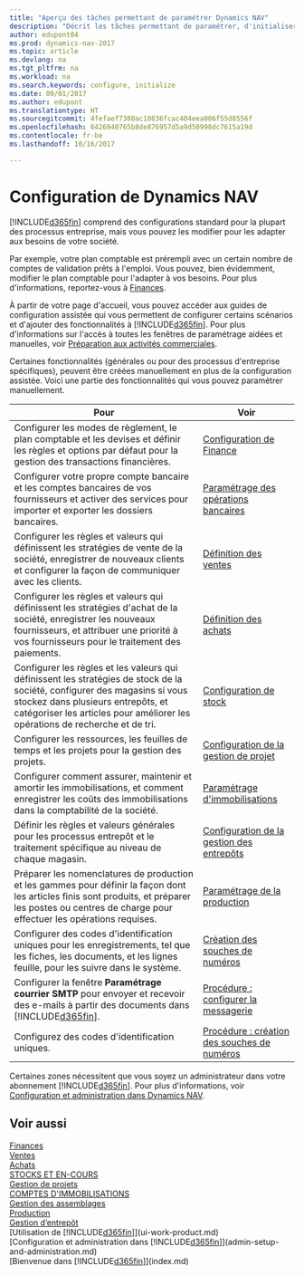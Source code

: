 ```yaml
---
title: "Aperçu des tâches permettant de paramétrer Dynamics NAV"
description: "Décrit les tâches permettant de paramétrer, d'initialiser et de configurer Dynamics NAV selon vos besoins."
author: edupont04
ms.prod: dynamics-nav-2017
ms.topic: article
ms.devlang: na
ms.tgt_pltfrm: na
ms.workload: na
ms.search.keywords: configure, initialize
ms.date: 09/01/2017
ms.author: edupont
ms.translationtype: HT
ms.sourcegitcommit: 4fefaef7380ac10836fcac404eea006f55d8556f
ms.openlocfilehash: 6426940765b8de876957d5a9d50998dc7615a19d
ms.contentlocale: fr-be
ms.lasthandoff: 10/16/2017

---
```

# <a name="setting-up-dynamics-nav"></a>Configuration de Dynamics NAV
[!INCLUDE[d365fin](includes/d365fin_md.md)] comprend des configurations standard pour la plupart des processus entreprise, mais vous pouvez les modifier pour les adapter aux besoins de votre société.

Par exemple, votre plan comptable est prérempli avec un certain nombre de comptes de validation prêts à l'emploi. Vous pouvez, bien évidemment, modifier le plan comptable pour l'adapter à vos besoins. Pour plus d'informations, reportez-vous à [Finances](finance.md).

À partir de votre page d'accueil, vous pouvez accéder aux guides de configuration assistée qui vous permettent de configurer certains scénarios et d'ajouter des fonctionnalités à [!INCLUDE[d365fin](includes/d365fin_md.md)]. Pour plus d'informations sur l'accès à toutes les fenêtres de paramétrage aidées et manuelles, voir [Préparation aux activités commerciales](ui-get-ready-business.md).

Certaines fonctionnalités (générales ou pour des processus d'entreprise spécifiques), peuvent être créées manuellement en plus de la configuration assistée. Voici une partie des fonctionnalités qui vous pouvez paramétrer manuellement.

| Pour | Voir |
| --- | --- |
| Configurer les modes de règlement, le plan comptable et les devises et définir les règles et options par défaut pour la gestion des transactions financières. |[Configuration de Finance](finance-setup-finance.md) |
| Configurer votre propre compte bancaire et les comptes bancaires de vos fournisseurs et activer des services pour importer et exporter les dossiers bancaires. |[Paramétrage des opérations bancaires](bank-setup-banking.md) |
| Configurer les règles et valeurs qui définissent les stratégies de vente de la société, enregistrer de nouveaux clients et configurer la façon de communiquer avec les clients. |[Définition des ventes](sales-setup-sales.md) |
| Configurer les règles et valeurs qui définissent les stratégies d'achat de la société, enregistrer les nouveaux fournisseurs, et attribuer une priorité à vos fournisseurs pour le traitement des paiements. |[Définition des achats](purchasing-setup-purchasing.md) |
| Configurer les règles et les valeurs qui définissent les stratégies de stock de la société, configurer des magasins si vous stockez dans plusieurs entrepôts, et catégoriser les articles pour améliorer les opérations de recherche et de tri. |[Configuration de stock](inventory-setup-inventory.md) |
| Configurer les ressources, les feuilles de temps et les projets pour la gestion des projets. |[Configuration de la gestion de projet](projects-setup-projects.md) |
| Configurer comment assurer, maintenir et amortir les immobilisations, et comment enregistrer les coûts des immobilisations dans la comptabilité de la société. |[Paramétrage d'immobilisations](fa-setup.md) |
|Définir les règles et valeurs générales pour les processus entrepôt et le traitement spécifique au niveau de chaque magasin.|[Configuration de la gestion des entrepôts](warehouse-setup-warehouse.md)|
|Préparer les nomenclatures de production et les gammes pour définir la façon dont les articles finis sont produits, et préparer les postes ou centres de charge pour effectuer les opérations requises.|[Paramétrage de la production](production-configure-production-processes.md)|
| Configurer des codes d'identification uniques pour les enregistrements, tel que les fiches, les documents, et les lignes feuille, pour les suivre dans le système. |[Création des souches de numéros](ui-create-number-series.md) |
| Configurer la fenêtre **Paramétrage courrier SMTP** pour envoyer et recevoir des e-mails à partir des documents dans [!INCLUDE[d365fin](includes/d365fin_md.md)]. |[Procédure : configurer la messagerie](madeira-how-setup-email.md) |
| Configurez des codes d'identification uniques. |[Procédure : création des souches de numéros](ui-create-number-series.md) |

Certaines zones nécessitent que vous soyez un administrateur dans votre abonnement [!INCLUDE[d365fin](includes/d365fin_md.md)]. Pour plus d'informations, voir [Configuration et administration dans Dynamics NAV](admin-setup-and-administration.md).  

## <a name="see-also"></a>Voir aussi
[Finances](finance.md)  
[Ventes](sales-manage-sales.md)  
[Achats](purchasing-manage-purchasing.md)  
[STOCKS ET EN-COURS](inventory-manage-inventory.md)    
[Gestion de projets](projects-manage-projects.md)  
[COMPTES D'IMMOBILISATIONS](fa-manage.md)    
[Gestion des assemblages](assembly-assemble-items.md)  
[Production](production-manage-manufacturing.md)  
[Gestion d’entrepôt](warehouse-manage-warehouse.md)  
[Utilisation de [!INCLUDE[d365fin](includes/d365fin_md.md)]](ui-work-product.md)  
[Configuration et administration dans [!INCLUDE[d365fin](includes/d365fin_md.md)]](admin-setup-and-administration.md)  
[Bienvenue dans [!INCLUDE[d365fin](includes/d365fin_md.md)]](index.md)  

##

